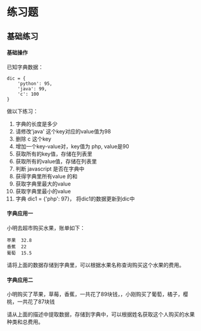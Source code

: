 # 练习题
## 基础练习
#### 基础操作
已知字典数据：
```
dic = {
    'python': 95,
    'java': 99,
    'c': 100
}
```
做以下练习：  
1. 字典的长度是多少
2. 请修改'java' 这个key对应的value值为98
3. 删除 c 这个key
4. 增加一个key-value对，key值为 php, value是90
5. 获取所有的key值，存储在列表里
6. 获取所有的value值，存储在列表里
7. 判断 javascript 是否在字典中
8. 获得字典里所有value 的和
9. 获取字典里最大的value
10. 获取字典里最小的value
11. 字典 dic1 = {'php': 97}， 将dic1的数据更新到dic中

#### 字典应用一
小明去超市购买水果，账单如下：
```
苹果  32.8
香蕉  22
葡萄  15.5
```
请将上面的数据存储到字典里，可以根据水果名称查询购买这个水果的费用。

#### 字典应用二
小明购买了苹果，草莓，香蕉，一共花了89块钱，，小刚购买了葡萄，橘子，樱桃，一共花了87块钱

请从上面的描述中提取数据，存储到字典中，可以根据姓名获取这个人购买的水果种类和总费用。
